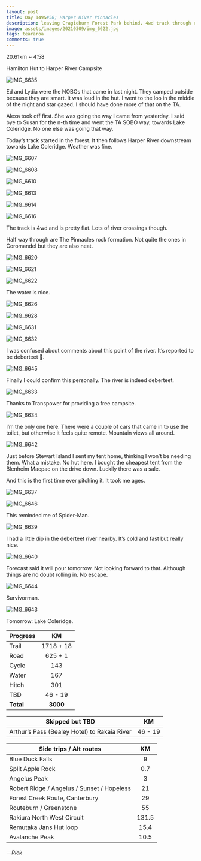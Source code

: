 ```yaml
---
layout: post
title: Day 149&#58; Harper River Pinnacles
description: leaving Cragieburn Forest Park behind. 4wd track through rivers and streams. Camping. Alone. One more day. 
image: assets/images/20210309/img_6622.jpg
tags: teararoa
comments: true
---
```


20.61km ~ 4:58

Hamilton Hut to Harper River Campsite

![IMG_6635](/assets/images/20210309/img_6635.jpg)

Ed and Lydia were the NOBOs that came in last night. They camped outside because they are smart. It was loud in the hut. I went to the loo in the middle of the night and star gazed. I should have done more of that on the TA. 

Alexa took off first. She was going the way I came from yesterday. I said bye to Susan for the n-th time and went the TA SOBO way, towards Lake Coleridge. No one else was going that way. 

Today’s track started in the forest. It then follows Harper River downstream towards Lake Coleridge. Weather was fine. 

![IMG_6607](/assets/images/20210309/img_6607.jpg)

![IMG_6608](/assets/images/20210309/img_6608.jpg)

![IMG_6610](/assets/images/20210309/img_6610.jpg)

![IMG_6613](/assets/images/20210309/img_6613.jpg)

![IMG_6614](/assets/images/20210309/img_6614.jpg)

![IMG_6616](/assets/images/20210309/img_6616.jpg)

The track is 4wd and is pretty flat. Lots of river crossings though. 

Half way through are The Pinnacles rock formation. Not quite the ones in Coromandel but they are also neat. 

![IMG_6620](/assets/images/20210309/img_6620.jpg)

![IMG_6621](/assets/images/20210309/img_6621.jpg)

![IMG_6622](/assets/images/20210309/img_6622.jpg)

The water is nice. 

![IMG_6626](/assets/images/20210309/img_6626.jpg)

![IMG_6628](/assets/images/20210309/img_6628.jpg)

![IMG_6631](/assets/images/20210309/img_6631.jpg)

![IMG_6632](/assets/images/20210309/img_6632.jpg)

I was confused about comments about this point of the river. It’s reported to be deberteet 🤔.

![IMG_6645](/assets/images/20210309/img_6645.jpg)

Finally I could confirm this personally. The river is indeed deberteet. 

![IMG_6633](/assets/images/20210309/img_6633.jpg)

Thanks to Transpower for providing a free campsite. 

![IMG_6634](/assets/images/20210309/img_6634.jpg)

I’m the only one here. There were a couple of cars that came in to use the toilet, but otherwise it feels quite remote. Mountain views all around. 

![IMG_6642](/assets/images/20210309/img_6642.jpg)

Just before Stewart Island I sent my tent home, thinking I won’t be needing them. What a mistake. No hut here. I bought the cheapest tent from the Blenheim Macpac on the drive down. Luckily there was a sale. 

And this is the first time ever pitching it. It took me ages. 

![IMG_6637](/assets/images/20210309/img_6637.jpg)

![IMG_6646](/assets/images/20210309/img_6646.jpg)

This reminded me of Spider-Man. 

![IMG_6639](/assets/images/20210309/img_6639.jpg)

I had a little dip in the deberteet river nearby. It’s cold and fast but really nice. 

![IMG_6640](/assets/images/20210309/img_6640.jpg)

Forecast said it will pour tomorrow. Not looking forward to that. Although things are no doubt rolling in. No escape. 

![IMG_6644](/assets/images/20210309/img_6644.jpg)

Survivorman.

![IMG_6643](/assets/images/20210309/img_6643.jpg)

Tomorrow: Lake Coleridge. 

| Progress | KM |
| ---- |:----:|
| Trail | 1718 + 18 |
| Road | 625 + 1 |
| Cycle | 143 |
| Water | 167 |
| Hitch | 301 |
| TBD | 46 - 19 |
| **Total** | **3000** |

| Skipped but TBD | KM |
| ---- |:----:|
| Arthur’s Pass (Bealey Hotel) to Rakaia River | 46 - 19 |

| Side trips / Alt routes | KM |
| ---- |:----:|
| Blue Duck Falls | 9 |
| Split Apple Rock | 0.7 |
| Angelus Peak | 3 |
| Robert Ridge / Angelus / Sunset / Hopeless | 21 |
| Forest Creek Route, Canterbury | 29 |
| Routeburn / Greenstone | 55 |
| Rakiura North West Circuit | 131.5 |
| Remutaka Jans Hut loop | 15.4 |
| Avalanche Peak | 10.5 |

－_Rick_